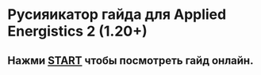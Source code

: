 
# Русияикатор гайда для Applied Energistics 2 (1.20+)
## Нажми [START](ae2/ae2guide/index.md) чтобы посмотреть гайд онлайн.

